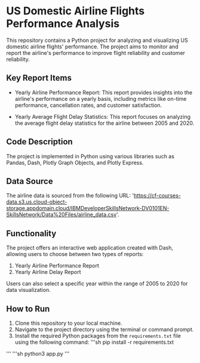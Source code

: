 # US Domestic Airline Flights Performance Analysis

This repository contains a Python project for analyzing and visualizing US domestic airline flights' performance. The project aims to monitor and report the airline's performance to improve flight reliability and customer reliability.

## Key Report Items

- Yearly Airline Performance Report: This report provides insights into the airline's performance on a yearly basis, including metrics like on-time performance, cancellation rates, and customer satisfaction.

- Yearly Average Flight Delay Statistics: This report focuses on analyzing the average flight delay statistics for the airline between 2005 and 2020.

## Code Description

The project is implemented in Python using various libraries such as Pandas, Dash, Plotly Graph Objects, and Plotly Express.

## Data Source

The airline data is sourced from the following URL: 'https://cf-courses-data.s3.us.cloud-object-storage.appdomain.cloud/IBMDeveloperSkillsNetwork-DV0101EN-SkillsNetwork/Data%20Files/airline_data.csv'.

## Functionality

The project offers an interactive web application created with Dash, allowing users to choose between two types of reports:
1. Yearly Airline Performance Report
2. Yearly Airline Delay Report

Users can also select a specific year within the range of 2005 to 2020 for data visualization.

## How to Run

1. Clone this repository to your local machine.
2. Navigate to the project directory using the terminal or command prompt.
3. Install the required Python packages from the `requirements.txt` file using the following command:
'''sh
pip install -r requirements.txt

'''
'''sh
python3 app.py
'''
